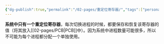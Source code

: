 ```yaml
---
{"dg-publish":true,"permalink":"/02-pages/重定位寄存器/","tags":["personal/blog"]}
---
```


**系统中只有一个重定位寄存器**，每次切换进程的时候，都要保存和恢复该寄存器的值（将其放入[[02-pages/PCB\|PCB]]中）。因为系统中进程数量可能很多，所以不可能为每个进程都分配一个单独使用。